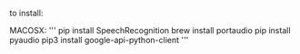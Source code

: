 to install:

MACOSX:
'''
pip install SpeechRecognition
brew install portaudio
pip install pyaudio
pip3 install google-api-python-client
'''
